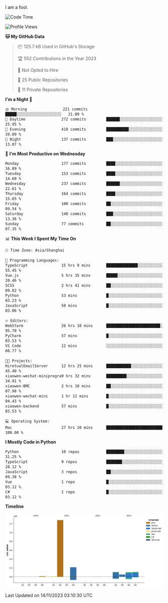 I am a fool.

<!--START_SECTION:waka-->
![Code Time](http://img.shields.io/badge/Code%20Time-882%20hrs%2029%20mins-blue)

![Profile Views](http://img.shields.io/badge/Profile%20Views-4-blue)

**🐱 My GitHub Data** 

> 📦 125.7 kB Used in GitHub's Storage 
 > 
> 🏆 552 Contributions in the Year 2023
 > 
> 🚫 Not Opted to Hire
 > 
> 📜 25 Public Repositories 
 > 
> 🔑 11 Private Repositories 
 > 
**I'm a Night 🦉** 

```text
🌞 Morning                221 commits         █████░░░░░░░░░░░░░░░░░░░░   21.09 % 
🌆 Daytime                272 commits         ██████░░░░░░░░░░░░░░░░░░░   25.95 % 
🌃 Evening                418 commits         ██████████░░░░░░░░░░░░░░░   39.89 % 
🌙 Night                  137 commits         ███░░░░░░░░░░░░░░░░░░░░░░   13.07 % 
```
📅 **I'm Most Productive on Wednesday** 

```text
Monday                   177 commits         ████░░░░░░░░░░░░░░░░░░░░░   16.89 % 
Tuesday                  153 commits         ████░░░░░░░░░░░░░░░░░░░░░   14.60 % 
Wednesday                237 commits         ██████░░░░░░░░░░░░░░░░░░░   22.61 % 
Thursday                 164 commits         ████░░░░░░░░░░░░░░░░░░░░░   15.65 % 
Friday                   100 commits         ██░░░░░░░░░░░░░░░░░░░░░░░   09.54 % 
Saturday                 140 commits         ███░░░░░░░░░░░░░░░░░░░░░░   13.36 % 
Sunday                   77 commits          ██░░░░░░░░░░░░░░░░░░░░░░░   07.35 % 
```


📊 **This Week I Spent My Time On** 

```text
🕑︎ Time Zone: Asia/Shanghai

💬 Programming Languages: 
TypeScript               15 hrs 9 mins       ██████████████░░░░░░░░░░░   55.45 % 
Vue.js                   5 hrs 35 mins       █████░░░░░░░░░░░░░░░░░░░░   20.46 % 
SCSS                     2 hrs 41 mins       ██░░░░░░░░░░░░░░░░░░░░░░░   09.82 % 
Python                   53 mins             █░░░░░░░░░░░░░░░░░░░░░░░░   03.23 % 
JavaScript               50 mins             █░░░░░░░░░░░░░░░░░░░░░░░░   03.06 % 

🔥 Editors: 
WebStorm                 26 hrs 10 mins      ████████████████████████░   95.70 % 
PyCharm                  57 mins             █░░░░░░░░░░░░░░░░░░░░░░░░   03.53 % 
VS Code                  12 mins             ░░░░░░░░░░░░░░░░░░░░░░░░░   00.77 % 

🐱‍💻 Projects: 
HiretualEmailServer      12 hrs 25 mins      ███████████░░░░░░░░░░░░░░   45.40 % 
xiaowen-wechat-miniprogra9 hrs 32 mins       █████████░░░░░░░░░░░░░░░░   34.91 % 
xiaowen-BMC              2 hrs 10 mins       ██░░░░░░░░░░░░░░░░░░░░░░░   07.98 % 
xiaowen-wechat-mini      1 hr 12 mins        █░░░░░░░░░░░░░░░░░░░░░░░░   04.43 % 
xiaowen-backend          57 mins             █░░░░░░░░░░░░░░░░░░░░░░░░   03.53 % 

💻 Operating System: 
Mac                      27 hrs 20 mins      █████████████████████████   100.00 % 
```

**I Mostly Code in Python** 

```text
Python                   10 repos            ████████░░░░░░░░░░░░░░░░░   31.25 % 
TypeScript               9 repos             ███████░░░░░░░░░░░░░░░░░░   28.12 % 
JavaScript               3 repos             ██░░░░░░░░░░░░░░░░░░░░░░░   09.38 % 
Vue                      1 repo              █░░░░░░░░░░░░░░░░░░░░░░░░   03.12 % 
C#                       1 repo              █░░░░░░░░░░░░░░░░░░░░░░░░   03.12 % 
```



**Timeline**

![Lines of Code chart](https://raw.githubusercontent.com/VeejaLiu/VeejaLiu/master/assets/bar_graph.png)


 Last Updated on 14/11/2023 03:10:30 UTC
<!--END_SECTION:waka-->
